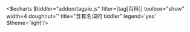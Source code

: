<$echarts $tiddler="addon/tagpie.js" filter=[tag[百科]] toolbox="show" width=4 doughnut='' title="含有名词的 tiddler" legend='yes' $theme='light'/>